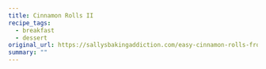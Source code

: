 ```yaml
---
title: Cinnamon Rolls II
recipe_tags:
  - breakfast
  - dessert
original_url: https://sallysbakingaddiction.com/easy-cinnamon-rolls-from-scratch/
summary: ""
---
```

